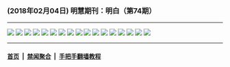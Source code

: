 ### (2018年02月04日) 明慧期刊：明白（第74期）  

---

<img src="http://qikan.minghui.org/mhqkpage/qikanimage/2018/02/03/mingbai-74-read-online1.png"/> 

<img src="http://qikan.minghui.org/mhqkpage/qikanimage/2018/02/03/mingbai-74-read-online2.png"/> 

<img src="http://qikan.minghui.org/mhqkpage/qikanimage/2018/02/03/mingbai-74-read-online3.png"/> 

<img src="http://qikan.minghui.org/mhqkpage/qikanimage/2018/02/03/mingbai-74-read-online4.png"/> 

<img src="http://qikan.minghui.org/mhqkpage/qikanimage/2018/02/03/mingbai-74-read-online5.png"/> 

<img src="http://qikan.minghui.org/mhqkpage/qikanimage/2018/02/03/mingbai-74-read-online6.png"/> 

<img src="http://qikan.minghui.org/mhqkpage/qikanimage/2018/02/03/mingbai-74-read-online7.png"/> 

<img src="http://qikan.minghui.org/mhqkpage/qikanimage/2018/02/03/mingbai-74-read-online8.png"/> 

<img src="http://qikan.minghui.org/mhqkpage/qikanimage/2018/02/03/mingbai-74-read-online9.png"/> 

<img src="http://qikan.minghui.org/mhqkpage/qikanimage/2018/02/03/mingbai-74-read-online10.png"/> 

<img src="http://qikan.minghui.org/mhqkpage/qikanimage/2018/02/03/mingbai-74-read-online11.png"/> 

<img src="http://qikan.minghui.org/mhqkpage/qikanimage/2018/02/03/mingbai-74-read-online12.png"/> 

<img src="http://qikan.minghui.org/mhqkpage/qikanimage/2018/02/03/mingbai-74-read-online13.png"/> 

<img src="http://qikan.minghui.org/mhqkpage/qikanimage/2018/02/03/mingbai-74-read-online14.png"/> 

<img src="http://qikan.minghui.org/mhqkpage/qikanimage/2018/02/03/mingbai-74-read-online15.png"/> 

<img src="http://qikan.minghui.org/mhqkpage/qikanimage/2018/02/03/mingbai-74-read-online16.png"/> 

<img src="http://qikan.minghui.org/mhqkpage/qikanimage/2018/02/03/mingbai-74-read-online17.png"/> 



---

#### [首页](../../../..) &nbsp;|&nbsp; [禁闻聚合](https://github.com/gfw-breaker/banned-news) &nbsp;|&nbsp; [手把手翻墙教程](https://github.com/gfw-breaker/guides) 